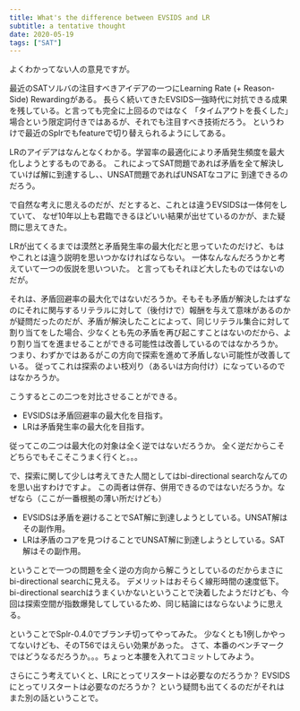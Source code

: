 ```yaml
---
title: What's the difference between EVSIDS and LR
subtitle: a tentative thought
date: 2020-05-19
tags: ["SAT"]
---
```

よくわかってない人の意見ですが。

最近のSATソルバの注目すべきアイデアの一つにLearning Rate (+ Reason-Side) Rewardingがある。
長らく続いてきたEVSIDS一強時代に対抗できる成果を残している。と言っても完全に上回るのではなく
「タイムアウトを長くした」場合という限定詞付きではあるが、それでも注目すべき技術だろう。
というわけで最近のSplrでもfeatureで切り替えられるようにしてある。

LRのアイデアはなんとなくわかる。学習率の最適化により矛盾発生頻度を最大化しようとするものである。
これによってSAT問題であれば矛盾を全て解決していけば解に到達するし、、UNSAT問題であればUNSATなコアに
到達できるのだろう。

で自然な考えに思えるのだが、だとすると、これとは違うEVSIDSは一体何をしていて、
なぜ10年以上も君臨できるほどいい結果が出せているのかが、また疑問に思えてきた。

LRが出てくるまでは漠然と矛盾発生率の最大化だと思っていたのだけど、もはやこれとは違う説明を思いつかなければならない。
一体なんなんだろうかと考えていて一つの仮説を思いついた。
と言ってもそれほど大したものではないのだが。

それは、矛盾回避率の最大化ではないだろうか。そもそも矛盾が解決したはずなのにそれに関与するリテラルに対して（後付けで）報酬を与えて意味があるのかが疑問だったのだが、矛盾が解決したことによって、同じリテラル集合に対して割り当てをした場合、少なくとも先の矛盾を再び起こすことはないのだから、より割り当てを進ませることができる可能性は改善しているのではなかろうか。
つまり、わずかではあるがこの方向で探索を進めて矛盾しない可能性が改善している。
従ってこれは探索のよい枝刈り（あるいは方向付け）になっているのではなかろうか。

こうするとこの二つを対比させることができる。

* EVSIDSは矛盾回避率の最大化を目指す。
* LRは矛盾発生率の最大化を目指す。

従ってこの二つは最大化の対象は全く逆ではないだろうか。
全く逆だからこそどちらでもそこそこうまく行くと。。。

で、探索に関して少しは考えてきた人間としてはbi-directional searchなんてのを思い出すわけですよ。
この両者は併存、併用できるのではないだろうか。なぜなら（ここが一番根拠の薄い所だけども）

* EVSIDSは矛盾を避けることでSAT解に到達しようとしている。UNSAT解はその副作用。
* LRは矛盾のコアを見つけることでUNSAT解に到達しようとしている。SAT解はその副作用。

ということで一つの問題を全く逆の方向から解こうとしているのだからまさにbi-directional searchに見える。
デメリットはおそらく線形時間の速度低下。
bi-directional searchはうまくいかないということで決着したようだけども、今回は探索空間が指数爆発してしているため、同じ結論にはならないように思える。

ということでSplr-0.4.0でブランチ切ってやってみた。
少なくとも1例しかやってないけども、そのT56ではえらい効果があった。
さて、本番のベンチマークではどうなるだろうか。。。ちょっと本腰を入れてコミットしてみよう。

さらにこう考えていくと、LRにとってリスタートは必要なのだろうか？
EVSIDSにとってリスタートは必要なのだろうか？
という疑問も出てくるのだがそれはまた別の話ということで。

